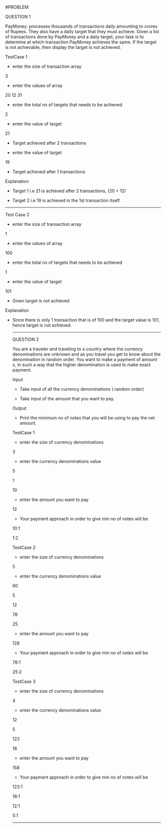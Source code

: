 #PROBLEM


QUESTION  1



PayMoney. processes thousands of transactions daily amounting to crores of Rupees.
They also have a daily target that they must achieve. Given a list of transactions done by
PayMoney and a daily target, your task is to determine at which transaction PayMoney
achieves the same. If the target is not achievable, then display the target is not achieved.

TestCase 1

* enter the size of transaction array

3

* enter the values of array

20 12 31

* enter the total no of targets that needs to be achieved

2

* enter the value of target

21

* Target achieved after 2 transactions


* enter the value of target

19

* Target achieved after 1 transactions


Explanation

* Target 1 i.e 21 is achieved after 2 transactions, (20 + 12)

* Target 2 i.e 19 is achieved in the 1st transaction itself.

-----------------------------------------------------------------------------------------------

Test Case 2

* enter the size of transaction array

1

* enter the values of array

100

* enter the total no of targets that needs to be achieved

1

* enter the value of target

101

* Given target is not achieved

Explanation

* Since there is only 1 transaction that is of 100 and the target value is 101, hence target is not achieved.

  --------------------------------------------------------------------------------------------------------------------------------------



  QUESTION 2


  You are a traveler and traveling to a country where the currency denominations are unknown and as you travel you get to know about the denomination in random order. You want to make a payment of amount x, in such a way that the higher denomination is used to make exact payment.


  Input

  * Take input of all the currency denominations ( random order)

  * Take input of the amount that you want to pay.
 

  Output

  * Print the minimum no of notes that you will be using to pay the net amount.
 

  TestCase 1

  * enter the size of currency denominations

  3

  * enter the currency denominations value

  5

  1

  10

  * enter the amount you want to pay
 
  12

  * Your payment approach in order to give min no of notes will be

  10:1

  1:2


  TestCase 2

  * enter the size of currency denominations

  5

  * enter the currency denominations value
 
  60

  5

  12

  78

  25

  * enter the amount you want to pay
 
  128

  * Your payment approach in order to give min no of notes will be
 
  78:1

  25:2


  TestCase 3


  * enter the size of currency denominations
 
  4

  * enter the currency denominations value
 
  12

  5

  123

  18

  * enter the amount you want to pay
 
  158

  * Your payment approach in order to give min no of notes will be
 
  123:1

  18:1

  12:1

  5:1


  --------------------------------------------------------------------------------------------------------------------------------------------------------------



  
















